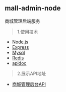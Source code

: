 ## mall-admin-node
商城管理后端服务

> 1.使用技术
* [Node.js](http://nodejs.cn/)
* [Express](http://www.expressjs.com.cn/)
* [Mysql](https://github.com/mysqljs/mysql)
* [Redis](https://github.com/NodeRedis/node_redis) 
* [apidoc](http://apidocjs.com/)

> 2.展示API地址
* [商城管理后台API](http://140.143.126.226:9001/apidoc/)